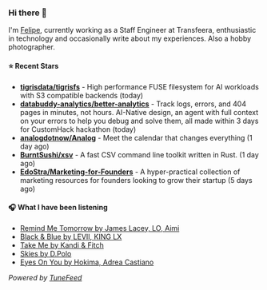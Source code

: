 ### Hi there 👋

I'm [Felipe](https://felipevm.com), currently working as a Staff Engineer at Transfeera, enthusiastic in technology and occasionally write about my experiences. Also a hobby photographer.

#### ⭐ Recent Stars
- **[tigrisdata/tigrisfs](https://github.com/tigrisdata/tigrisfs)** - High performance FUSE filesystem for AI workloads with S3 compatible backends (today)
- **[databuddy-analytics/better-analytics](https://github.com/databuddy-analytics/better-analytics)** - Track logs, errors, and 404 pages in minutes, not hours. AI-Native design, an agent with full context on your errors to help you debug and solve them, all made within 3 days for CustomHack hackathon (today)
- **[analogdotnow/Analog](https://github.com/analogdotnow/Analog)** - Meet the calendar that changes everything (1 day ago)
- **[BurntSushi/xsv](https://github.com/BurntSushi/xsv)** - A fast CSV command line toolkit written in Rust. (1 day ago)
- **[EdoStra/Marketing-for-Founders](https://github.com/EdoStra/Marketing-for-Founders)** - A hyper-practical collection of marketing resources for founders looking to grow their startup (5 days ago)

#### 🎧 What I have been listening
- [Remind Me Tomorrow by James Lacey, LO, Aimi](https://open.spotify.com/track/0HPNSm3OSeTuGYEyQUXOto)
- [Black &amp; Blue by LEVII, KING LX](https://open.spotify.com/track/1xkuVT4MG9Rwa1V8dbyaqh)
- [Take Me by Kandi &amp; Fitch](https://open.spotify.com/track/7M1oDA4LxBgzM3uCh8ueuQ)
- [Skies by D.Polo](https://open.spotify.com/track/7DVc5y0ESy2cA1t8Grfmxa)
- [Eyes On You by Hokima, Adrea Castiano](https://open.spotify.com/track/3n9qfGyt4Nhp7ud1UIcpmb)

_Powered by [TuneFeed](https://tunefeed.app?ref=github.com)_
